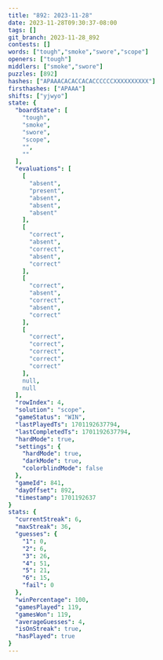 ```yaml
---
title: "892: 2023-11-28"
date: 2023-11-28T09:30:37-08:00
tags: []
git_branch: 2023-11-28_892
contests: []
words: ["tough","smoke","swore","scope"]
openers: ["tough"]
middlers: ["smoke","swore"]
puzzles: [892]
hashes: ["APAAACACACCACACCCCCCXXXXXXXXXX"]
firsthashes: ["APAAA"]
shifts: ["yjwyo"]
state: {
  "boardState": [
    "tough",
    "smoke",
    "swore",
    "scope",
    "",
    ""
  ],
  "evaluations": [
    [
      "absent",
      "present",
      "absent",
      "absent",
      "absent"
    ],
    [
      "correct",
      "absent",
      "correct",
      "absent",
      "correct"
    ],
    [
      "correct",
      "absent",
      "correct",
      "absent",
      "correct"
    ],
    [
      "correct",
      "correct",
      "correct",
      "correct",
      "correct"
    ],
    null,
    null
  ],
  "rowIndex": 4,
  "solution": "scope",
  "gameStatus": "WIN",
  "lastPlayedTs": 1701192637794,
  "lastCompletedTs": 1701192637794,
  "hardMode": true,
  "settings": {
    "hardMode": true,
    "darkMode": true,
    "colorblindMode": false
  },
  "gameId": 841,
  "dayOffset": 892,
  "timestamp": 1701192637
}
stats: {
  "currentStreak": 6,
  "maxStreak": 36,
  "guesses": {
    "1": 0,
    "2": 6,
    "3": 26,
    "4": 51,
    "5": 21,
    "6": 15,
    "fail": 0
  },
  "winPercentage": 100,
  "gamesPlayed": 119,
  "gamesWon": 119,
  "averageGuesses": 4,
  "isOnStreak": true,
  "hasPlayed": true
}
---
```

<!-- more -->
